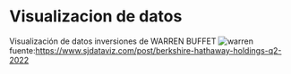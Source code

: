 # Visualizacion de datos
Visualización de datos inversiones de WARREN BUFFET
![warren](https://user-images.githubusercontent.com/116138282/204971994-86dedd0e-38e4-4a27-ae2f-f9065eb17942.png)
fuente:https://www.sjdataviz.com/post/berkshire-hathaway-holdings-q2-2022
